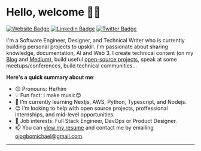 # Hello, welcome 👋🏾

[![Website Badge](https://img.shields.io/badge/-michaelojogbo.com-000000?style=for-the-badge&logo=Google-Chrome&logoColor=white&link=https://michaelojogbo.com)](http://michaelojogbo.vercel.app) [![Linkedin Badge](https://img.shields.io/badge/-ojogbomichael-blue?style=for-the-badge&logo=Linkedin&logoColor=white&link=https://www.linkedin.com/in/ojogbomichael)](https://www.linkedin.com/in/ojogbomichael) [![Twitter Badge](https://img.shields.io/badge/-@kampxc-1ca0f1?style=for-the-badge&logo=twitter&logoColor=white&link=https://twitter.com/kampxc)](https://twitter.com/kampxc)

I'm a Software Engineer, Designer, and Technical Writer who is currently building personal projects to upskill. I'm passionate about sharing knowledge, documentation, AI and Web 3. I create technical content (on my [Blog](https://michaelojogbo.vercel.app/) and [Medium](https://medium.com/@ojogbomichael)), build useful [open-source projects](https://github.com/90splayer), speak at some meetups/conferences, build technical communities...

**Here's a quick summary about me**:

- 😊 Pronouns: He/him
- 💡 Fun fact: I make music😊
- 🌱 I’m currently learning  Nextjs, AWS, Python, Typescript, and Nodejs.
- 😊 I’m looking to help with open source projects, proffessional internships, and mid-level opportunities.
- 💼 Job interests: Full Stack Engineer, DevOps or Product Designer.
- 📫 You can [view my resume](https://read.cv/enwerim) and contact me by emailing ojogbomichael@gmail.com.

---
